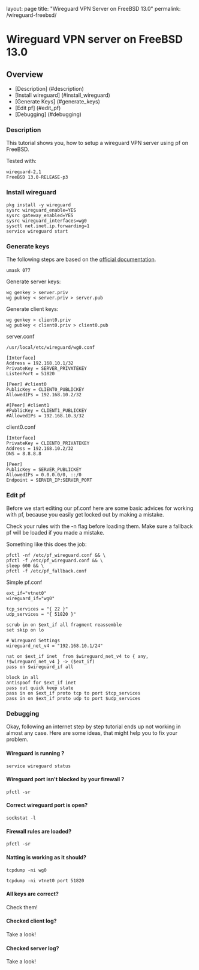 layout: page
title: "Wireguard VPN Server on FreeBSD 13.0"
permalink: /wireguard-freebsd/


# Wireguard VPN server on FreeBSD 13.0

## Overview
- [Description] (#description)
- [Install wireguard] (#install_wireguard)
- [Generate Keys] (#generate_keys)
- [Edit pf] (#edit_pf)
- [Debugging] (#debugging)



<a name="description"></a>
### Description 
This tutorial shows you, how to setup a wireguard VPN server using pf on FreeBSD.

Tested with: 
```
wireguard-2,1
FreeBSD 13.0-RELEASE-p3
```



<a name="install_wireguard"></a>
### Install wireguard
```
‌pkg install -y wireguard
sysrc wireguard_enable=YES
sysrc gateway_enabled=YES
sysrc wireguard_interfaces=wg0
sysctl net.inet.ip.forwarding=1
service wireguard start
```





<a name="generate_keys"></a>
### Generate keys
The following steps are based on the [official documentation](https://www.wireguard.com/quickstart/).


```
umask 077
```


Generate server keys:
```
wg genkey > server.priv
wg pubkey < server.priv > server.pub
```

Generate client keys:
```
wg genkey > client0.priv
wg pubkey < client0.priv > client0.pub
```


server.conf

```
/usr/local/etc/wireguard/wg0.conf
```


```
[Interface]
Address = 192.168.10.1/32
PrivateKey = SERVER_PRIVATEKEY
ListenPort = 51820

[Peer] #client0
PublicKey = CLIENT0_PUBLICKEY
AllowedIPs = 192.168.10.2/32

#[Peer] #client1
#PublicKey = CLIENT1_PUBLICKEY
#AllowedIPs = 192.168.10.3/32

```





client0.conf

```
[Interface]
PrivateKey = CLIENT0_PRIVATEKEY
Address = 192.168.10.2/32
DNS = 8.8.8.8

[Peer]
PublicKey = SERVER_PUBLICKEY
AllowedIPs = 0.0.0.0/0, ::/0
Endpoint = SERVER_IP:SERVER_PORT
```






<a name="edit_pf"></a>
### Edit pf
Before we start editing our pf.conf here are some basic advices for working with pf, because you easily get locked out by making a mistake.

Check your rules with the -n flag before loading them.
Make sure a fallback pf will be loaded if you made a mistake. 

Something like this does the job:
```
pfctl -nf /etc/pf_wireguard.conf && \
pfctl -f /etc/pf_wireguard.conf && \
sleep 600 && \
pfctl -f /etc/pf_fallback.conf
```
 


Simple pf.conf

```
ext_if="vtnet0"
wireguard_if="wg0"

tcp_services = "{ 22 }"
udp_services = "{ 51820 }"

scrub in on $ext_if all fragment reassemble
set skip on lo

# Wireguard Settings
wireguard_net_v4 = "192.168.10.1/24"

nat on $ext_if inet  from $wireguard_net_v4 to { any, !$wireguard_net_v4 } -> ($ext_if)
pass on $wireguard_if all

block in all
antispoof for $ext_if inet
pass out quick keep state
pass in on $ext_if proto tcp to port $tcp_services
pass in on $ext_if proto udp to port $udp_services

```


<a name="debugging"></a>

### Debugging 
Okay, following an internet step by step tutorial ends up not working in almost any case. 
Here are some ideas, that might help you to fix your problem. 


#### Wireguard is running ?
```
service wireguard status
```


#### Wireguard port isn't blocked by your firewall ?
```
pfctl -sr
```

#### Correct wireguard port is open?
```
sockstat -l 
```

#### Firewall rules are loaded?
```
pfctl -sr
```


#### Natting is working as it should?

```
tcpdump -ni wg0
```

```
tcpdump -ni vtnet0 port 51820
```


#### All keys are correct?
Check them!

#### Checked client log?
Take a look!

#### Checked server log?
Take a look!
